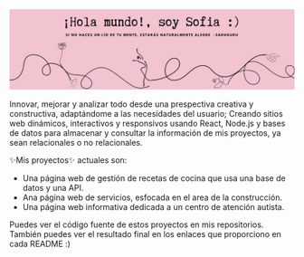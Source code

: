 <img src="img/intro.jpg" />

Innovar, mejorar y analizar todo desde una prespectiva creativa y constructiva, adaptándome a las necesidades del usuario; Creando sitios web dinámicos, interactivos y responsivos usando React, Node.js y bases de datos para almacenar y consultar la información de mis proyectos, ya sean relacionales o no relacionales.

✨Mis proyectos✨ actuales son:

- Una página web de gestión de recetas de cocina que usa una base de datos y una API.
- Ana página web de servicios, esfocada en el area de la construcción.
- Una página web informativa dedicada a un centro de atención autista.
  
Puedes ver el código fuente de estos proyectos en mis repositorios. También puedes ver el resultado final en los enlaces que proporciono en cada README :)